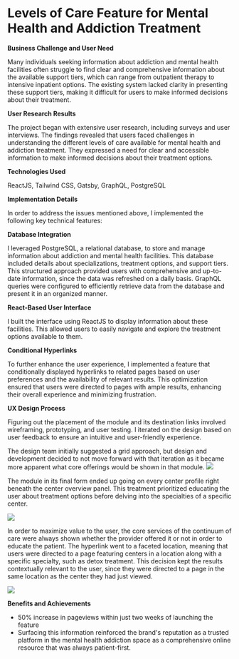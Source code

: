 # Levels of Care Feature for Mental Health and Addiction Treatment

<b>Business Challenge and User Need</b>

Many individuals seeking information about addiction and mental health facilities often struggle to find clear and comprehensive information about the available support tiers, which can range from outpatient therapy to intensive inpatient options. The existing system lacked clarity in presenting these support tiers, making it difficult for users to make informed decisions about their treatment.

<b>User Research Results</b>

The project began with extensive user research, including surveys and user interviews. The findings revealed that users faced challenges in understanding the different levels of care available for mental health and addiction treatment. They expressed a need for clear and accessible information to make informed decisions about their treatment options.

<b>Technologies Used</b>

ReactJS, Tailwind CSS, Gatsby, GraphQL, PostgreSQL

<b>Implementation Details</b>

In order to address the issues mentioned above, I implemented the following key technical features:

<b>Database Integration</b>

I leveraged PostgreSQL, a relational database, to store and manage information about addiction and mental health facilities. This database included details about specializations, treatment options, and support tiers. This structured approach provided users with comprehensive and up-to-date information, since the data was refreshed on a daily basis. GraphQL queries were configured to efficiently retrieve data from the database and present it in an organized manner.

<b>React-Based User Interface</b>

I built the interface using ReactJS to display information about these facilities. This allowed users to easily navigate and explore the treatment options available to them. 

<b>Conditional Hyperlinks</b>

To further enhance the user experience, I implemented a feature that conditionally displayed hyperlinks to related pages based on user preferences and the availability of relevant results. This optimization ensured that users were directed to pages with ample results, enhancing their overall experience and minimizing frustration. 

<b>UX Design Process</b>

Figuring out the placement of the module and its destination links involved wireframing, prototyping, and user testing. I iterated on the design based on user feedback to ensure an intuitive and user-friendly experience.

The design team initially suggested a grid approach, but design and development decided to not move forward with that iteration as it became more apparent what core offerings would be shown in that module.
<img src="https://i.imgur.com/JfzY8PS.png">


The module in its final form ended up going on every center profile right beneath the center overview panel. This treatment prioritized educating the user about treatment options before delving into the specialties of a specific center.

<img src="https://i.imgur.com/GJSVieA.png"/>

In order to maximize value to the user, the core services of the continuum of care were always shown whether the provider offered it or not in order to educate the patient. The hyperlink went to a faceted location, meaning that users were directed to a page featuring centers in a location along with a specific specialty, such as detox treatment. This decision kept the results contextually relevant to the user, since they were directed to a page in the same location as the center they had just viewed.

<img src="https://i.imgur.com/6PtX7Nh.png"/>

<b>Benefits and Achievements</b>

- 50% increase in pageviews within just two weeks of launching the feature
- Surfacing this information reinforced the brand's reputation as a trusted platform in the mental health addiction space as a comprehensive online resource that was always patient-first.
